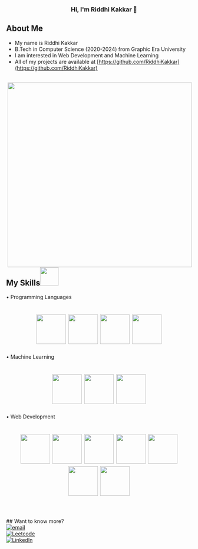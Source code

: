 <h3 align="center">
  &nbsp;&nbsp;&nbsp;&nbsp;&nbsp;&nbsp;&nbsp;Hi, I'm Riddhi Kakkar 👋
</h3>

</p>

## About Me
-  My name is Riddhi Kakkar
-  B.Tech in Computer Science (2020-2024) from Graphic Era University
-  I am interested in Web Development and Machine Learning <br>
-  All of my projects are available at [https://github.com/RiddhiKakkar](https://github.com/RiddhiKakkar)

<br>
<img src="https://cdn.dribbble.com/users/1857592/screenshots/3848396/character-typing.gif" align="right" width="500">
<br>

## My Skills<img src="media/skills.gif" height="50px">

•⁠  ⁠Programming Languages
<h1 align = "center">
<img src="https://cdn.jsdelivr.net/gh/devicons/devicon/icons/c/c-original.svg" width="80" height="80" />
<img src="https://cdn.jsdelivr.net/gh/devicons/devicon/icons/cplusplus/cplusplus-original.svg" width="80" height="80"  />
<img src="https://cdn.jsdelivr.net/gh/devicons/devicon/icons/python/python-original.svg" width="80" height="80"  />
<img src="https://cdn.jsdelivr.net/gh/devicons/devicon/icons/java/java-original.svg" width="80" height="80"  />
</h1>

•⁠  ⁠Machine Learning
<h1 align = "center">
<img src="https://cdn.jsdelivr.net/gh/devicons/devicon/icons/numpy/numpy-original-wordmark.svg" width="80" height="80"/> 
<img src="https://cdn.jsdelivr.net/gh/devicons/devicon/icons/pandas/pandas-original-wordmark.svg" width="80" height="80" />
<img src="https://upload.wikimedia.org/wikipedia/commons/0/05/Scikit_learn_logo_small.svg" width="80" height="80"  />
</h1>

•⁠  ⁠Web Development
<h1 align = "center">
<img src="https://cdn.jsdelivr.net/gh/devicons/devicon/icons/html5/html5-original.svg" width="80" height="80"  />
<img src="https://cdn.jsdelivr.net/gh/devicons/devicon/icons/css3/css3-original.svg" width="80" height="80"  />
<img src="https://cdn.jsdelivr.net/gh/devicons/devicon/icons/react/react-original.svg" width="80" height="80"  />
<img src="https://cdn.jsdelivr.net/gh/devicons/devicon/icons/nodejs/nodejs-original-wordmark.svg" width="80" height="80"  />
<img src="https://cdn.jsdelivr.net/gh/devicons/devicon/icons/javascript/javascript-original.svg" width="80" height="80"  />
<img src="https://cdn.jsdelivr.net/gh/devicons/devicon/icons/mongodb/mongodb-original.svg" width="80" height="80"  />
<img src="https://cdn.jsdelivr.net/gh/devicons/devicon/icons/express/express-original-wordmark.svg" width="80" height="80"  />
</h1>


                                       
<br>
                                     
<br>
## Want to know more? <br>
<a href="mailto:kakkarriddhi07@gmail.com">
  <img alt="email" src="https://img.shields.io/badge/Email%20me-kakkarriddhi07@gmail.com-blue" />
</a>
<br>
<a href="https://leetcode.com/RiddhiKakkar/">
  <img alt="Leetcode" src="https://img.shields.io/badge/Leetcode-RiddhiKakkar-orange" />
</a>
<br>
<a href="https://www.linkedin.com/in/riddhi-kakkar-807727222/">
  <img alt="LinkedIn" src="https://img.shields.io/badge/LinkedIn-RiddhiKakkar-blue" />
</a>
